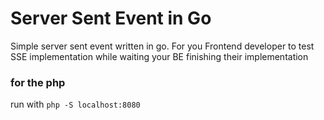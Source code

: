 # Server Sent Event in Go
Simple server sent event written in go. For you Frontend developer to test SSE implementation while waiting your BE finishing their implementation

### for the php
run with 
`php -S localhost:8080`

